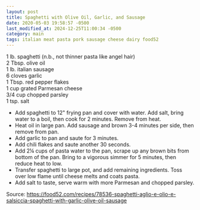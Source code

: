 ```yaml
---
layout: post
title: Spaghetti with Olive Oil, Garlic, and Sausage
date: 2020-05-03 19:58:57 -0500
last_modified_at: 2024-12-25T11:00:34 -0500
category: main
tags: italian meat pasta pork sausage cheese dairy food52
---
```

1 lb. spaghetti (n.b., not thinner pasta like angel hair)  
2 Tbsp. olive oil  
1 lb. italian sausage  
6 cloves garlic  
1 Tbsp. red pepper flakes  
1 cup grated Parmesan cheese  
3/4 cup chopped parsley  
1 tsp. salt  

  * Add spaghetti to 12" frying pan and cover with water. Add salt, bring water to a boil, then cook for 2 minutes. Remove from heat.
  * Heat oil in large pan. Add sausage and brown 3-4 minutes per side, then remove from pan.
  * Add garlic to pan and saute for 3 minutes.
  * Add chili flakes and saute another 30 seconds.
  * Add 2¼ cups of pasta water to the pan, scrape up any brown bits from bottom of the pan. Bring to a vigorous simmer for 5 minutes, then reduce heat to low.
  * Transfer spaghetti to large pot, and add remaining ingredients. Toss over low flame until cheese melts and coats pasta.
  * Add salt to taste, serve warm with more Parmesan and chopped parsley.

Source: <https://food52.com/recipes/78536-spaghetti-aglio-e-olio-e-salsiccia-spaghetti-with-garlic-olive-oil-sausage>

